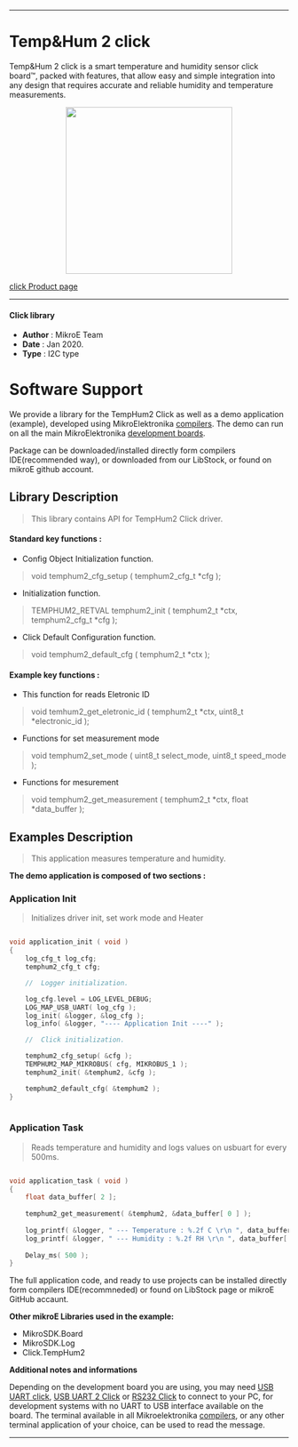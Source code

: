 

---
# Temp&Hum 2 click

Temp&Hum 2 click is a smart temperature and humidity sensor click board™, packed with features, that allow easy and simple integration into any design that requires accurate and reliable humidity and temperature measurements.

<p align="center">
  <img src="https://download.mikroe.com/images/click_for_ide/temphum2_click.png" height=300px>
</p>

[click Product page](<https://www.mikroe.com/temp-hum-2-click>)

---


#### Click library 

- **Author**        : MikroE Team
- **Date**          : Jan 2020.
- **Type**          : I2C type


# Software Support

We provide a library for the TempHum2 Click 
as well as a demo application (example), developed using MikroElektronika 
[compilers](https://shop.mikroe.com/compilers). 
The demo can run on all the main MikroElektronika [development boards](https://shop.mikroe.com/development-boards).

Package can be downloaded/installed directly form compilers IDE(recommended way), or downloaded from our LibStock, or found on mikroE github account. 

## Library Description

> This library contains API for TempHum2 Click driver.

#### Standard key functions :

- Config Object Initialization function.
> void temphum2_cfg_setup ( temphum2_cfg_t *cfg ); 
 
- Initialization function.
> TEMPHUM2_RETVAL temphum2_init ( temphum2_t *ctx, temphum2_cfg_t *cfg );

- Click Default Configuration function.
> void temphum2_default_cfg ( temphum2_t *ctx );


#### Example key functions :

- This function for reads Eletronic ID
> void temhum2_get_eletronic_id ( temphum2_t *ctx, uint8_t *electronic_id );
 
- Functions for set measurement mode
> void temphum2_set_mode ( uint8_t select_mode, uint8_t speed_mode );

- Functions for mesurement
> void temphum2_get_measurement ( temphum2_t *ctx, float *data_buffer );

## Examples Description

> This application measures temperature and humidity. 

**The demo application is composed of two sections :**

### Application Init 

> Initializes driver init, set work mode and Heater

```c

void application_init ( void )
{
    log_cfg_t log_cfg;
    temphum2_cfg_t cfg;

    //  Logger initialization.

    log_cfg.level = LOG_LEVEL_DEBUG;
    LOG_MAP_USB_UART( log_cfg ); 
    log_init( &logger, &log_cfg );
    log_info( &logger, "---- Application Init ----" );

    //  Click initialization.

    temphum2_cfg_setup( &cfg );
    TEMPHUM2_MAP_MIKROBUS( cfg, MIKROBUS_1 );
    temphum2_init( &temphum2, &cfg );

    temphum2_default_cfg( &temphum2 );
}
  
```

### Application Task

> Reads temperature and humidity and logs values on usbuart for every 500ms. 

```c

void application_task ( void )
{
    float data_buffer[ 2 ];
    
    temphum2_get_measurement( &temphum2, &data_buffer[ 0 ] );
    
    log_printf( &logger, " --- Temperature : %.2f C \r\n ", data_buffer[ 0 ] );
    log_printf( &logger, " --- Humidity : %.2f RH \r\n ", data_buffer[ 1 ] );
    
    Delay_ms( 500 );
} 

```


The full application code, and ready to use projects can be  installed directly form compilers IDE(recommneded) or found on LibStock page or mikroE GitHub accaunt.

**Other mikroE Libraries used in the example:** 

- MikroSDK.Board
- MikroSDK.Log
- Click.TempHum2

**Additional notes and informations**

Depending on the development board you are using, you may need 
[USB UART click](https://shop.mikroe.com/usb-uart-click), 
[USB UART 2 Click](https://shop.mikroe.com/usb-uart-2-click) or 
[RS232 Click](https://shop.mikroe.com/rs232-click) to connect to your PC, for 
development systems with no UART to USB interface available on the board. The 
terminal available in all Mikroelektronika 
[compilers](https://shop.mikroe.com/compilers), or any other terminal application 
of your choice, can be used to read the message.



---
